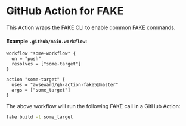 # GitHub Action for FAKE

This Action wraps the FAKE CLI to enable common [FAKE](https://fake.build/) commands.

#### Example `.github/main.workflow`:

```hcl
workflow "some-workflow" {
  on = "push"
  resolves = ["some-target"]
}

action "some-target" {
  uses = "awseward/gh-action-fake5@master"
  args = ["some_target"]
}
```

The above workflow will run the following FAKE call in a GitHub Action:

```sh
fake build -t some_target
```

